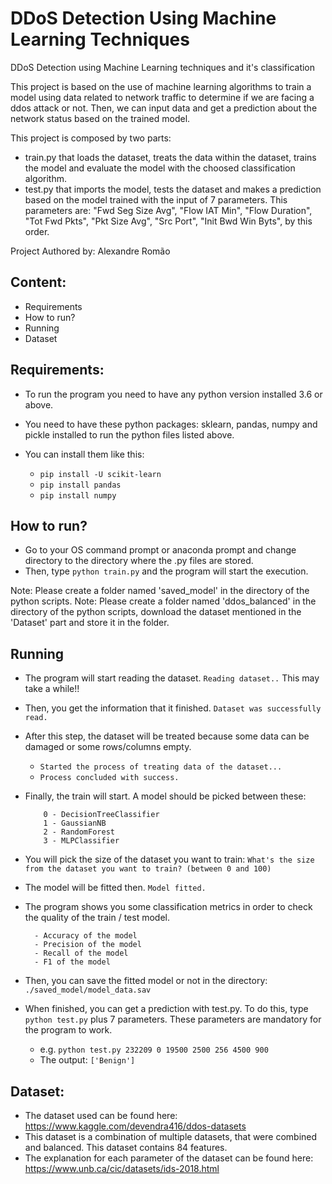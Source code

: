 # DDoS Detection Using Machine Learning Techniques
DDoS Detection using Machine Learning techniques and it's classification

This project is based on the use of machine learning algorithms to train a model using data related to network traffic to determine if we are facing a ddos attack or not.
Then, we can input data and get a prediction about the network status based on the trained model.

This project is composed by two parts:

- train.py that loads the dataset, treats the data within the dataset, trains the model and evaluate the model with the choosed classification algorithm.
- test.py that imports the model, tests the dataset and makes a prediction based on the model trained with the input of 7 parameters. This parameters are: "Fwd Seg Size Avg", "Flow IAT Min", "Flow Duration", "Tot Fwd Pkts", "Pkt Size Avg", "Src Port", "Init Bwd Win Byts", by this order.



Project Authored by: Alexandre Romão

## Content:
- Requirements
- How to run?
- Running
- Dataset

## Requirements:
- To run the program you need to have any python version installed 3.6 or above.
- You need to have these python packages: sklearn, pandas, numpy and pickle installed to run the python files listed above.
- You can install them like this:

  - ``` pip install -U scikit-learn ```
  - ``` pip install pandas ```
  - ``` pip install numpy ```


## How to run?

- Go to your OS command prompt or anaconda prompt and change directory to the directory where the .py files are stored.
- Then, type ``` python train.py ``` and the program will start the execution.

Note: Please create a folder named 'saved_model' in the directory of the python scripts.
Note: Please create a folder named 'ddos_balanced' in the directory of the python scripts, download the dataset mentioned in the 'Dataset' part and store it in the folder.

## Running

- The program will start reading the dataset. ``` Reading dataset.. ``` This may take a while!!
- Then, you get the information that it finished. ``` Dataset was successfully read. ```
- After this step, the dataset will be treated because some data can be damaged or some rows/columns empty.
  - ``` Started the process of treating data of the dataset... ```
  - ``` Process concluded with success. ```
- Finally, the train will start. A model should be picked between these:

    ``` 
        0 - DecisionTreeClassifier 
        1 - GaussianNB 
        2 - RandomForest 
        3 - MLPClassifier
    ```
- You will pick the size of the dataset you want to train: ``` What's the size from the dataset you want to train? (between 0 and 100) ```
- The model will be fitted then. ``` Model fitted. ```
- The program shows you some classification metrics in order to check the quality of the train / test model.
    ```
      - Accuracy of the model
      - Precision of the model
      - Recall of the model
      - F1 of the model
    ```
    
- Then, you can save the fitted model or not in the directory: ``` ./saved_model/model_data.sav ```
- When finished, you can get a prediction with test.py. To do this, type ``` python test.py ``` plus 7 parameters. These parameters are mandatory for the program to work. 
  - e.g. ``` python test.py 232209 0 19500 2500 256 4500 900 ```
  - The output: ``` ['Benign'] ```

## Dataset:
- The dataset used can be found here: https://www.kaggle.com/devendra416/ddos-datasets
- This dataset is a combination of multiple datasets, that were combined and balanced. This dataset contains 84 features.
- The explanation for each parameter of the dataset can be found here: https://www.unb.ca/cic/datasets/ids-2018.html
